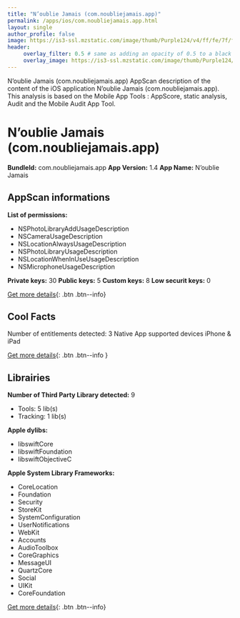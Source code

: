 ```yaml
---
title: "N’oublie Jamais (com.noubliejamais.app)"
permalink: /apps/ios/com.noubliejamais.app.html
layout: single
author_profile: false
image: https://is3-ssl.mzstatic.com/image/thumb/Purple124/v4/ff/fe/7f/fffe7f47-5934-3474-c135-abb7660a61d5/AppIcon-0-0-1x_U007emarketing-0-0-0-7-0-0-sRGB-0-0-0-GLES2_U002c0-512MB-85-220-0-0.png/512x512bb.jpg
header: 
     overlay_filter: 0.5 # same as adding an opacity of 0.5 to a black background
     overlay_image: https://is3-ssl.mzstatic.com/image/thumb/Purple124/v4/ff/fe/7f/fffe7f47-5934-3474-c135-abb7660a61d5/AppIcon-0-0-1x_U007emarketing-0-0-0-7-0-0-sRGB-0-0-0-GLES2_U002c0-512MB-85-220-0-0.png/512x512bb.jpg
---
```

N’oublie Jamais (com.noubliejamais.app) AppScan description of the content of the iOS application N’oublie Jamais (com.noubliejamais.app). This analysis is based on the Mobile App Tools : AppScore, static analysis, Audit and the Mobile Audit App Tool.

# N’oublie Jamais (com.noubliejamais.app)

**BundleId:** com.noubliejamais.app
**App Version:** 1.4
**App Name:** N’oublie Jamais


## AppScan informations 

**List of permissions:** 
- NSPhotoLibraryAddUsageDescription
- NSCameraUsageDescription
- NSLocationAlwaysUsageDescription
- NSPhotoLibraryUsageDescription
- NSLocationWhenInUseUsageDescription
- NSMicrophoneUsageDescription
  
  
**Private keys:** 30
**Public keys:** 5
**Custom keys:** 8
**Low securit keys:** 0
  
[Get more details](/pricing.html){: .btn .btn--info}

## Cool Facts

Number of entitlements detected: 3
Native App
supported devices iPhone & iPad
  
[Get more details](/pricing.html){: .btn .btn--info }

## Librairies 
**Number of Third Party Library detected:** 9
- Tools: 5 lib(s)
- Tracking: 1 lib(s)


**Apple dylibs:**
- libswiftCore
- libswiftFoundation
- libswiftObjectiveC


**Apple System Library Frameworks:**
- CoreLocation
- Foundation
- Security
- StoreKit
- SystemConfiguration
- UserNotifications
- WebKit
- Accounts
- AudioToolbox
- CoreGraphics
- MessageUI
- QuartzCore
- Social
- UIKit
- CoreFoundation


  
[Get more details](/pricing.html){: .btn .btn--info}

